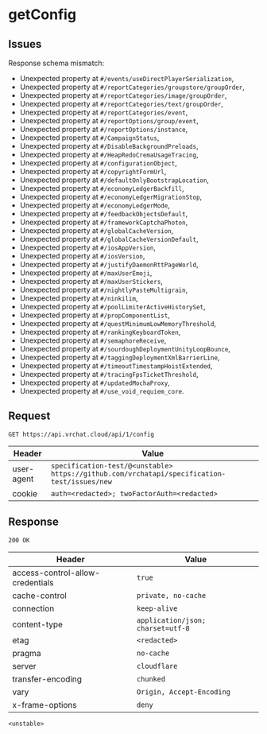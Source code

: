 # getConfig

## Issues
Response schema mismatch:
* Unexpected property at ``#/events/useDirectPlayerSerialization``,
* Unexpected property at ``#/reportCategories/groupstore/groupOrder``,
* Unexpected property at ``#/reportCategories/image/groupOrder``,
* Unexpected property at ``#/reportCategories/text/groupOrder``,
* Unexpected property at ``#/reportCategories/event``,
* Unexpected property at ``#/reportOptions/group/event``,
* Unexpected property at ``#/reportOptions/instance``,
* Unexpected property at ``#/CampaignStatus``,
* Unexpected property at ``#/DisableBackgroundPreloads``,
* Unexpected property at ``#/HeapRedoCremaUsageTracing``,
* Unexpected property at ``#/configurationObject``,
* Unexpected property at ``#/copyrightFormUrl``,
* Unexpected property at ``#/defaultOnlyBootstrapLocation``,
* Unexpected property at ``#/economyLedgerBackfill``,
* Unexpected property at ``#/economyLedgerMigrationStop``,
* Unexpected property at ``#/economyLedgerMode``,
* Unexpected property at ``#/feedbackObjectsDefault``,
* Unexpected property at ``#/frameworkCaptchaPhoton``,
* Unexpected property at ``#/globalCacheVersion``,
* Unexpected property at ``#/globalCacheVersionDefault``,
* Unexpected property at ``#/iosAppVersion``,
* Unexpected property at ``#/iosVersion``,
* Unexpected property at ``#/justifyDaemonRttPageWorld``,
* Unexpected property at ``#/maxUserEmoji``,
* Unexpected property at ``#/maxUserStickers``,
* Unexpected property at ``#/nightlyPasteMultigrain``,
* Unexpected property at ``#/ninkilim``,
* Unexpected property at ``#/poolLimiterActiveHistorySet``,
* Unexpected property at ``#/propComponentList``,
* Unexpected property at ``#/questMinimumLowMemoryThreshold``,
* Unexpected property at ``#/rankingKeyboardToken``,
* Unexpected property at ``#/semaphoreReceive``,
* Unexpected property at ``#/sourdoughDeploymentUnityLoopBounce``,
* Unexpected property at ``#/taggingDeploymentXmlBarrierLine``,
* Unexpected property at ``#/timeoutTimestampHoistExtended``,
* Unexpected property at ``#/tracingFpsTicketThreshold``,
* Unexpected property at ``#/updatedMochaProxy``,
* Unexpected property at ``#/use_void_requiem_core``.
## Request
`GET https://api.vrchat.cloud/api/1/config`

| Header | Value |
| ------ | ----- |
| user-agent | `specification-test/@<unstable> https://github.com/vrchatapi/specification-test/issues/new` |
| cookie | `auth=<redacted>; twoFactorAuth=<redacted>` |


## Response
`200 OK`

| Header | Value |
| ------ | ----- |
| access-control-allow-credentials | `true` |
| cache-control | `private, no-cache` |
| connection | `keep-alive` |
| content-type | `application/json; charset=utf-8` |
| etag | `<redacted>` |
| pragma | `no-cache` |
| server | `cloudflare` |
| transfer-encoding | `chunked` |
| vary | `Origin, Accept-Encoding` |
| x-frame-options | `deny` |

```jsonc
<unstable>
```
